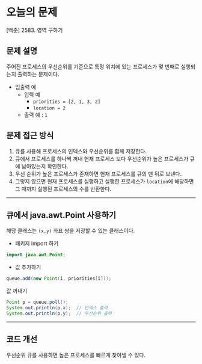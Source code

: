 # 오늘의 문제
[백준] 2583. 영역 구하기

## 문제 설명
주어진 프로세스의 우선순위를 기준으로 특정 위치에 있는 프로세스가 몇 번째로 실행되는지 출력하는 문제이다.
- 입출력 예 
  - 입력 예
    - `priorities = [2, 1, 3, 2]`
    - `location = 2`
  - 출력 예 : `1`

## 문제 접근 방식 
1. 큐를 사용해 프로세스의 인덱스와 우선순위를 함께 저장한다.
2. 큐에서 프로세스를 하나씩 꺼내 현재 프로세스 보다 우선순위가 높은 프로세스가 큐에 남아있는지 확인한다.
3. 우선 순위가 높은 프로세스가 존재하면 현재 프로세스를 큐의 맨 뒤로 보낸다.
4. 그렇지 않으면 현재 프로세스를 실행하고 실행한 프로세스가 `location`에 해당하면 그 때까지 실행된 프로세스의 수를 반환한다. 

---

## 큐에서 java.awt.Point 사용하기  
해당 클래스는 `(x,y)` 좌표 쌍을 저장할 수 있는 클래스이다. 
- 패키지 import 하기 
```java
import java.awt.Point;
```
- 값 추가하기 
```java
queue.add(new Point(i, priorities[i]));
```
값 꺼내기 
```java
Point p = queue.poll();
System.out.println(p.x);  // 인덱스 출력
System.out.println(p.y);  // 우선순위 출력
```

---

## 코드 개선 
우선순위 큐를 사용하면 높은 프로세스를 빠르게 찾아낼 수 있다. 



  
